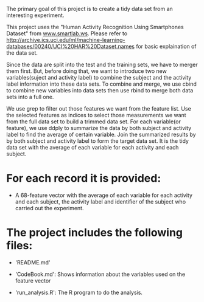 The primary goal of this project is to create a tidy data set from an interesting experiment.

This project uses the "Human Activity Recognition Using Smartphones Dataset" from www.smartlab.ws.
Please refer to http://archive.ics.uci.edu/ml/machine-learning-databases/00240/UCI%20HAR%20Dataset.names for basic explaination of the data set.

Since the data are split into the test and the training sets, we have to merger them first. But, before doing that, we want to introduce two new variables(suject and activity label) to combine the subject and the activity label information into these data sets. To combine and merge, we use cbind to combine new variables into data sets then use rbind to merge both data sets into a full one.

We use grep to filter out those features we want from the feature list. Use the selected features as indices to select those measurements we want from the full data set to build a trimmed data set. For each variable(or feature), we use ddply to summarize the data by both subject and activity label to find the average of certain variable. Join the summarized results by
by both subject and activity label to form the target data set. It is the tidy data set with the average of each variable for each activity and each subject. 

For each record it is provided:
======================================

- A 68-feature vector with the average of each variable for each activity and each subject, the activity label and identifier of the subject who carried out the experiment.

The project includes the following files:
=========================================

- 'README.md'

- 'CodeBook.md': Shows information about the variables used on the feature vector

- 'run_analysis.R': The R program to do the analysis.


